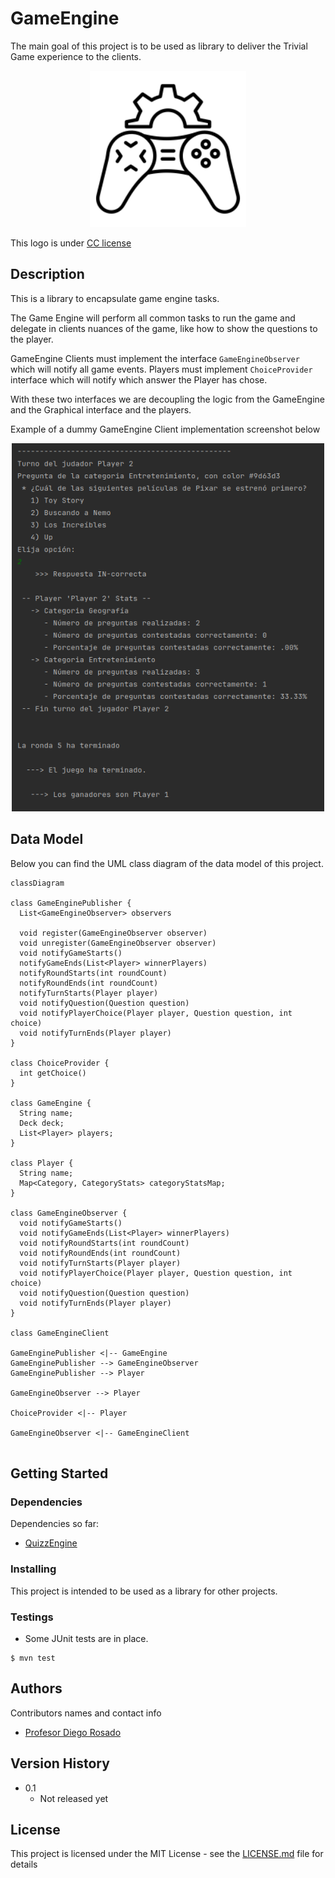 # GameEngine

The main goal of this project is to be used as library to deliver the Trivial Game experience to the clients.

<div align='center'>
  <img alt="QuizzEngine logo" src="readme/gameengine_logo.png" width="250">
</div>

This logo is under [CC license](https://thenounproject.com/icon/game-development-3216838/) 

## Description

This is a library to encapsulate game engine tasks.

The Game Engine will perform all common tasks to run the game and delegate in clients nuances of the game, like how to show the questions to the player. 

GameEngine Clients must implement the interface `GameEngineObserver` which will notify all game events. Players must implement `ChoiceProvider` interface which will notify which answer the Player has chose.

With these two interfaces we are decoupling the logic from the GameEngine and the Graphical interface and the players.

Example of a dummy GameEngine Client implementation screenshot below

<div align='center'>
  <img alt="GameEngine client sample" src="readme/dummy_client_gameengine_screenshot.png" width="500">
</div>

## Data Model

Below you can find the UML class diagram of the data model of this project.

```mermaid
classDiagram
    
class GameEnginePublisher {
  List<GameEngineObserver> observers

  void register(GameEngineObserver observer)
  void unregister(GameEngineObserver observer)
  void notifyGameStarts()
  notifyGameEnds(List<Player> winnerPlayers)
  notifyRoundStarts(int roundCount)
  notifyRoundEnds(int roundCount)
  notifyTurnStarts(Player player)
  void notifyQuestion(Question question)
  void notifyPlayerChoice(Player player, Question question, int choice)
  void notifyTurnEnds(Player player)
}

class ChoiceProvider {
  int getChoice()
}

class GameEngine {
  String name;
  Deck deck;
  List<Player> players;
} 

class Player {
  String name;
  Map<Category, CategoryStats> categoryStatsMap;
}

class GameEngineObserver {
  void notifyGameStarts()
  void notifyGameEnds(List<Player> winnerPlayers)
  void notifyRoundStarts(int roundCount)
  void notifyRoundEnds(int roundCount)
  void notifyTurnStarts(Player player)
  void notifyPlayerChoice(Player player, Question question, int choice)
  void notifyQuestion(Question question)
  void notifyTurnEnds(Player player)
}

class GameEngineClient

GameEnginePublisher <|-- GameEngine
GameEnginePublisher --> GameEngineObserver
GameEnginePublisher --> Player

GameEngineObserver --> Player 

ChoiceProvider <|-- Player

GameEngineObserver <|-- GameEngineClient 


``` 

## Getting Started


### Dependencies

Dependencies so far:
- [QuizzEngine](https://github.com/ProfesorDiegoRosado/Quizies/tree/master/QuizzEngine)

### Installing

This project is intended to be used as a library for other projects.

### Testings

* Some JUnit tests are in place.
```
$ mvn test
```

## Authors

Contributors names and contact info

* [Profesor Diego Rosado](https://github.com/ProfesorDiegoRosado)


## Version History

* 0.1
    * Not released yet

## License

This project is licensed under the MIT License - see the [LICENSE.md](../LICENSE.md) file for details






